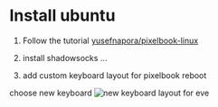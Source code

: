 # Install ubuntu

1. Follow the tutorial [yusefnapora/pixelbook-linux](https://github.com/yusefnapora/pixelbook-linux)

2. install shadowsocks ...

3. add custom keyboard layout for pixelbook
  reboot
  
  choose new keyboard
  ![new keyboard layout for eve](https://raw.githubusercontent.com/Lyuzonggui/eve-cn/master/keyboard.png)
